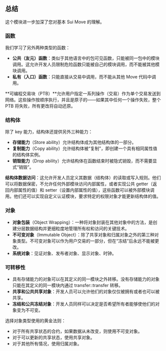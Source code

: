 ## 总结

这个模块进一步加深了您对基本 Sui Move 的理解。

### 函数

我们学习了另外两种类型的函数：

- **公共（友元）函数**：类似于其他语言中的包可见函数，只能被同一包中的模块调用。这允许开发人员限制危险函数只能被自己的模块调用，而不能被其他模块调用。
- **私有（入口）函数**：只能直接从交易中调用，而不能从其他 Move 代码中调用。

**可编程交易块（PTB）**允许用户指定一系列操作（交易）作为单个交易发送到网络。这些操作按顺序执行，并且是原子的——如果其中任何一个操作失败，整个 PTB 将失败，所有更改将自动还原。

### 结构体

除了 key 能力，结构体还提供另外三种能力：

- **存储能力**（Store ability）允许结构体成为其他结构体的一部分。
- **复制能力**（Copy ability）允许结构体被“复制”，即创建一个具有相同属性值的结构体实例。
- **销毁能力**（Drop ability）允许结构体在函数结束时被隐式销毁，而不需要显式“销毁”。

**结构体数据访问**：这允许开发人员定义其数据（结构体）的读取或写入规则。他们可以将数据保密，不允许任何外部模块访问内部属性，或者实现公共 getter（返回内部属性的值）和 setter（设置内部属性的值），这些函数可以被外部模块调用。他们还可以实现自定义认证模块，要求特定的权限对象才能更新结构体的值。

### 对象

- **对象包装**（Object Wrapping）：一种将对象封装在其他对象中的方法，是创建分层数据结构并更细粒度地管理所有权和访问的关键技术。
- **不可变对象**（Immutable Object）：除了共享对象和归属对象之外的第三种对象类型。不可变对象可以作为用户交易的一部分，但在“冻结”后永远不能被更改。
- **系统对象**：见证对象、发布者对象、显示对象、时钟。

### 可转移性

- 具有存储能力的对象可以在其定义的同一模块之外转移。没有存储能力的对象只能在其定义的同一模块内通过 transfer::transfer 转移。
- **共享和公共共享对象**：开发人员可以允许他们的对象仅仅被拥有或者也可以被共享。
- **冻结和公共冻结对象**：开发人员同样可以决定是否希望所有者能够使他们的对象变为不可变。

选择对象类型使用的黄金法则：

- 对于所有共享状态的合约，如果数据从未改变，则使用不可变对象。
- 对于可以更新的共享状态，使用共享对象。
- 对于其他所有情况，使用归属对象。